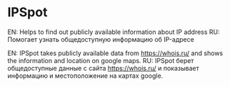 # IPSpot
EN: Helps to find out publicly available information about IP address
RU: Помогает узнать общедоступную информацию об IP-адресе

EN: IPSpot takes publicly available data from https://whois.ru/ and shows the information and location on google maps.
RU: IPSpot берет общедоступные данные с сайта https://whois.ru/ и показывает информацию и местоположение на картах google.